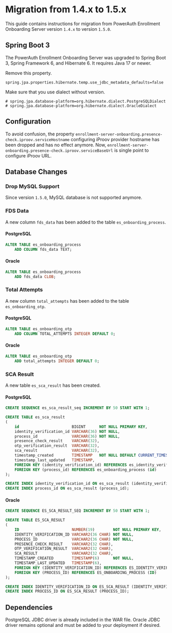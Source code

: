 # Migration from 1.4.x to 1.5.x

This guide contains instructions for migration from PowerAuth Enrollment Onboarding Server version `1.4.x` to version `1.5.0`.


## Spring Boot 3

The PowerAuth Enrollment Onboarding Server was upgraded to Spring Boot 3, Spring Framework 6, and Hibernate 6.
It requires Java 17 or newer.

Remove this property.

`spring.jpa.properties.hibernate.temp.use_jdbc_metadata_defaults=false`

Make sure that you use dialect without version.

```properties
# spring.jpa.database-platform=org.hibernate.dialect.PostgreSQLDialect
# spring.jpa.database-platform=org.hibernate.dialect.OracleDialect
```


## Configuration

To avoid confusion, the property `enrollment-server-onboarding.presence-check.iproov.serviceHostname` configuring iProov provider hostname has been dropped and has no effect anymore.
Now, `enrollment-server-onboarding.presence-check.iproov.serviceBaseUrl` is single point to configure iProov URL.


## Database Changes


### Drop MySQL Support

Since version `1.5.0`, MySQL database is not supported anymore.


### FDS Data

A new column `fds_data` has been added to the table `es_onboarding_process`.


#### PostgreSQL

```sql
ALTER TABLE es_onboarding_process
    ADD COLUMN fds_data TEXT;
```


#### Oracle

```sql
ALTER TABLE es_onboarding_process
    ADD fds_data CLOB;
```

### Total Attempts

A new column `total_attempts` has been added to the table `es_onboarding_otp`.


#### PostgreSQL

```sql
ALTER TABLE es_onboarding_otp
    ADD COLUMN TOTAL_ATTEMPTS INTEGER DEFAULT 0;
```


#### Oracle

```sql
ALTER TABLE es_onboarding_otp
    ADD total_attempts INTEGER DEFAULT 0;
```


### SCA Result

A new table `es_sca_result` has been created.


#### PostgreSQL

```sql
CREATE SEQUENCE es_sca_result_seq INCREMENT BY 50 START WITH 1;

CREATE TABLE es_sca_result
(
    id                       BIGINT      NOT NULL PRIMARY KEY,
    identity_verification_id VARCHAR(36) NOT NULL,
    process_id               VARCHAR(36) NOT NULL,
    presence_check_result    VARCHAR(32),
    otp_verification_result  VARCHAR(32),
    sca_result               VARCHAR(32),
    timestamp_created        TIMESTAMP   NOT NULL DEFAULT CURRENT_TIMESTAMP,
    timestamp_last_updated   TIMESTAMP,
    FOREIGN KEY (identity_verification_id) REFERENCES es_identity_verification (id),
    FOREIGN KEY (process_id) REFERENCES es_onboarding_process (id)
);

CREATE INDEX identity_verification_id ON es_sca_result (identity_verification_id);
CREATE INDEX process_id ON es_sca_result (process_id);
```


#### Oracle

```sql
CREATE SEQUENCE ES_SCA_RESULT_SEQ INCREMENT BY 50 START WITH 1;

CREATE TABLE ES_SCA_RESULT
(
    ID                       NUMBER(19)        NOT NULL PRIMARY KEY,
    IDENTITY_VERIFICATION_ID VARCHAR2(36 CHAR) NOT NULL,
    PROCESS_ID               VARCHAR2(36 CHAR) NOT NULL,
    PRESENCE_CHECK_RESULT    VARCHAR2(32 CHAR),
    OTP_VERIFICATION_RESULT  VARCHAR2(32 CHAR),
    SCA_RESULT               VARCHAR2(32 CHAR),
    TIMESTAMP_CREATED        TIMESTAMP(6)      NOT NULL,
    TIMESTAMP_LAST_UPDATED   TIMESTAMP(6),
    FOREIGN KEY (IDENTITY_VERIFICATION_ID) REFERENCES ES_IDENTITY_VERIFICATION (ID),
    FOREIGN KEY (PROCESS_ID) REFERENCES ES_ONBOARDING_PROCESS (ID)
);

CREATE INDEX IDENTITY_VERIFICATION_ID ON ES_SCA_RESULT (IDENTITY_VERIFICATION_ID);
CREATE INDEX PROCESS_ID ON ES_SCA_RESULT (PROCESS_ID);
```


## Dependencies

PostgreSQL JDBC driver is already included in the WAR file.
Oracle JDBC driver remains optional and must be added to your deployment if desired.
